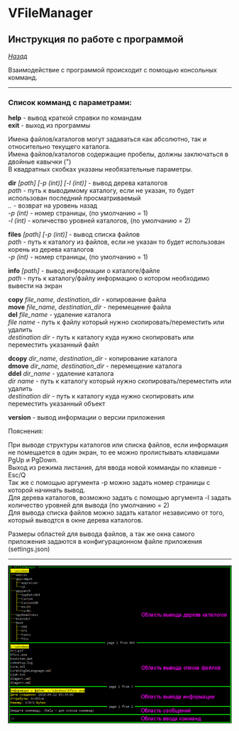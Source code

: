 ﻿# VFileManager  
  
## Инструкция по работе с программой  
  
*[Назад](./../README.md)*
  
  
Взаимодействие с программой происходит с помощью консольных комманд.  
  
---
  
### Список комманд с параметрами:
  
**help**    - вывод краткой справки по командам  
**exit**    - выход из программы  
  
Имена файлов/каталогов могут задаваться как абсолютно, так и относительно текущего каталога.  
Имена файлов/каталогов содержащие пробелы, должны заключаться в двойные кавычки (")  
В квадратных скобках указаны необязательные параметры.  
  
 **dir**    *[path] [-p (int)] [-l (int)]* - вывод дерева каталогов  
         *path* - путь к выводимому каталогу, если не указан, то будет использован последний просматриваемый  
         *..* - возврат на уровень назад  
         *-p (int)* - номер страницы, (по умолчанию = 1)  
         *-l (int)* - количество уровней каталогов, (по умолчанию = 2)  
  
 **files**   *[path] [-p (int)]* - вывод списка файлов  
         *path* - путь к каталогу из файлов, если не указан то будет использован корень из дерева каталогов  
         *-p (int)* - номер страницы, (по умолчанию = 1)  
  
 **info**    *[path]* - вывод информации о каталоге/файле  
         *path* - путь к каталогу/файлу информацию о котором необходимо вывести на экран  
  
 **copy**    *file_name, destination_dir* - копирование файла  
 **move**    *file_name, destination_dir* - перемещение файла  
 **del**     *file_name* - удаление каталога  
         *file name* - путь к файлу который нужно скопировать/переместить или удалить  
         *destination dir* - путь к каталогу куда нужно скопировать или переместить указанный файл  
  
 **dcopy**   *dir_name, destination_dir* - копирование каталога  
 **dmove**   *dir_name, destination_dir* - перемещение каталога  
 **ddel**    *dir_name* - удаление каталога  
         *dir name* - путь к каталогу который нужно скопировать/переместить или удалить  
         *destination dir* - путь к каталогу куда нужно скопировать или переместить указанный объект  
  
  
 **version** - вывод информации о версии приложения  

Пояснения:  
  
При выводе структуры каталогов или списка файлов, если информация не помещается в один экран, то ее можно пролистывать клавишами PgUp и PgDown.  
Выход из режима листания, для ввода новой комманды по клавише - Esc/Q  
Так же с помощью аргумента -p можно задать номер страницы с которой начинать вывод.  
Для дерева каталогов, возможно задать с помощью аргумента -l задать количество уровней для вывода (по умолчанию = 2)  
Для вывода списка файлов можно задать каталог независимо от того, который выводтся в окне дерева каталогов.  
  
Размеры областей для вывода файлов, а так же окна самого приложения задаются в конфигурационном файле приложения (settings.json)  
  
---
  
![Вид приложения](/Docs/Pics/pic-01.png "Вид приложения")